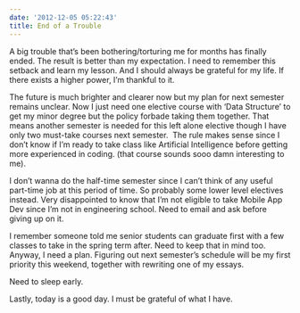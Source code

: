 ```yaml
---
date: '2012-12-05 05:22:43'
title: End of a Trouble
---
```


A big trouble that’s been bothering/torturing me for months has finally ended. The result is better than my expectation. I need to remember this setback and learn my lesson. And I should always be grateful for my life. If there exists a higher power, I’m thankful to it. 

The future is much brighter and clearer now but my plan for next semester remains unclear. Now I just need one elective course with ‘Data Structure’ to get my minor degree but the policy forbade taking them together. That means another semester is needed for this left alone elective though I have only two must-take courses next semester.  The rule makes sense since I don’t know if I’m ready to take class like Artificial Intelligence before getting more experienced in coding. (that course sounds sooo damn interesting to me).

I don’t wanna do the half-time semester since I can’t think of any useful part-time job at this period of time. So probably some lower level electives instead. Very disappointed to know that I’m not eligible to take Mobile App Dev since I’m not in engineering school. Need to email and ask before giving up on it.

I remember someone told me senior students can graduate first with a few classes to take in the spring term after. Need to keep that in mind too. Anyway, I need a plan. Figuring out next semester’s schedule will be my first priority this weekend, together with rewriting one of my essays.

Need to sleep early.

Lastly, today is a good day. I must be grateful of what I have.


